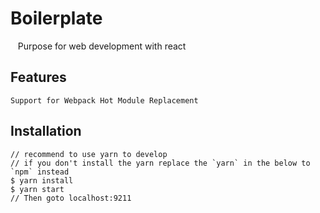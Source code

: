 # Boilerplate

    Purpose for web development with react

## Features

    Support for Webpack Hot Module Replacement

## Installation

    // recommend to use yarn to develop
    // if you don't install the yarn replace the `yarn` in the below to `npm` instead
    $ yarn install
    $ yarn start
    // Then goto localhost:9211
